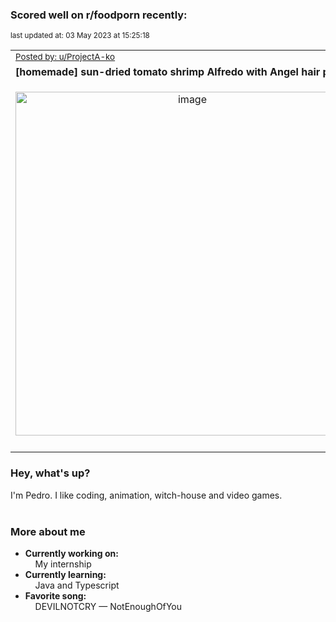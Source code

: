 ### Scored well on r/foodporn recently:

<p align="left"><sub>last updated at: 03 May 2023 at 15:25:18</sub></p>

|   |
| --- |
| <sub>[Posted by: u/ProjectA-ko][source]</sub> |
| **[homemade] sun-dried tomato shrimp Alfredo with Angel hair pasta.** | 
|<p align="center"> <img alt="image" src="https://i.redd.it/481du6zv19xa1.jpg" width="550" /> </p>|
|   |

### Hey, what's up?

I'm Pedro. I like coding, animation, witch-house and video games.<br><br>

### More about me
- **Currently working on:**  
&nbsp;&nbsp;&nbsp;&nbsp;My internship
- **Currently learning:**  
&nbsp;&nbsp;&nbsp;&nbsp;Java and Typescript
- **Favorite song:**  
&nbsp;&nbsp;&nbsp;&nbsp;DEVILNOTCRY — NotEnoughOfYou<br><br>

  



  
  
  
[linkedin]: https://linkedin.com/in/pedro-h-r-gomes-8a487b14a/
[gmail]: mailto:pilique11@gmail.com
[source]: https://reddit.com/r/FoodPorn/comments/134kaa4/homemade_sundried_tomato_shrimp_alfredo_with/
[redditAPI]: https://www.reddit.com/dev/api/